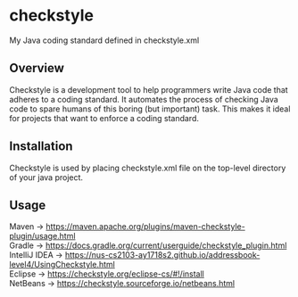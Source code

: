 # checkstyle
My Java coding standard defined in checkstyle.xml

## Overview
Checkstyle is a development tool to help programmers write Java code that adheres to a coding standard. 
It automates the process of checking Java code to spare humans of this boring (but important) task.
 This makes it ideal for projects that want to enforce a coding standard. 

## Installation
Checkstyle is used by placing checkstyle.xml file on the top-level directory of your java project.

## Usage
Maven -> https://maven.apache.org/plugins/maven-checkstyle-plugin/usage.html <br/>
Gradle -> https://docs.gradle.org/current/userguide/checkstyle_plugin.html <br/>
IntelliJ IDEA -> https://nus-cs2103-ay1718s2.github.io/addressbook-level4/UsingCheckstyle.html <br/>
Eclipse -> https://checkstyle.org/eclipse-cs/#!/install <br/>
NetBeans -> https://checkstyle.sourceforge.io/netbeans.html <br/>

